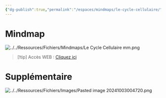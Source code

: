 ```yaml
---
{"dg-publish":true,"permalink":"/espaces/mindmaps/le-cycle-cellulaire/","tags":["mindmaps"],"noteIcon":"2"}
---
```


# Mindmap
![../../Ressources/Fichiers/Mindmaps/Le Cycle Cellulaire mm.png](/img/user/Ressources/Fichiers/Mindmaps/Le%20Cycle%20Cellulaire%20mm.png)
> [!tip] Accès WEB : [Cliquez ici](https://mindmapai.app/mind-map/le-cycle-cellulaire-16d179f1)

# Supplémentaire
![../../Ressources/Fichiers/Images/Pasted image 20241003004720.png](/img/user/Ressources/Fichiers/Images/Pasted%20image%2020241003004720.png)